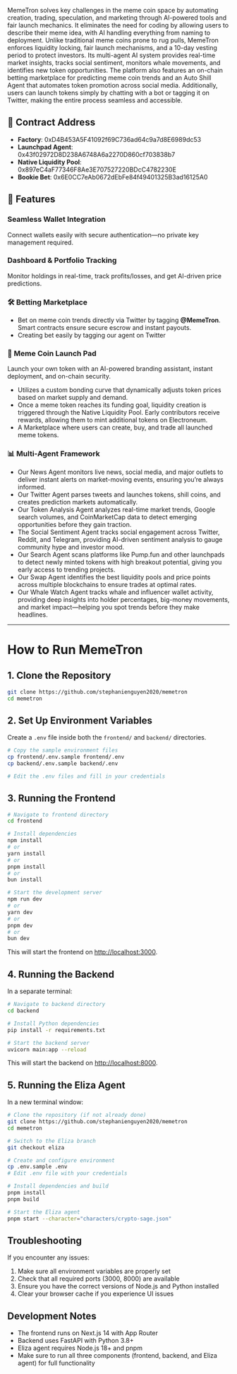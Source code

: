 MemeTron solves key challenges in the meme coin space by automating creation, trading, speculation, and marketing through AI-powered tools and fair launch mechanics. It eliminates the need for coding by allowing users to describe their meme idea, with AI handling everything from naming to deployment. Unlike traditional meme coins prone to rug pulls, MemeTron enforces liquidity locking, fair launch mechanisms, and a 10-day vesting period to protect investors. Its multi-agent AI system provides real-time market insights, tracks social sentiment, monitors whale movements, and identifies new token opportunities. The platform also features an on-chain betting marketplace for predicting meme coin trends and an Auto Shill Agent that automates token promotion across social media. Additionally, users can launch tokens simply by chatting with a bot or tagging it on Twitter, making the entire process seamless and accessible.

## 🚀 Contract Address

- **Factory**: 0xD4B453A5F41092f69C736ad64c9a7d8E6989dc53
- **Launchpad Agent**: 0x43f02972D8D238A6748A6a2270D860cf703838b7
- **Native Liquidity Pool**: 0x897eC4aF77346F8Ae3E707527220BDcC4782230E
- **Bookie Bet**: 0x6E0CC7eAb0672dEbFe84f49401325B3ad16125A0

## 🚀 Features

### **Seamless Wallet Integration**

Connect wallets easily with secure authentication—no private key management required.

### **Dashboard & Portfolio Tracking**

Monitor holdings in real-time, track profits/losses, and get AI-driven price predictions.

### **🛠 Betting Marketplace**

- Bet on meme coin trends directly via Twitter by tagging **@MemeTron**. Smart contracts ensure secure escrow and instant payouts.
- Creating bet easily by tagging our agent on Twitter 

### **🚀 Meme Coin Launch Pad**

Launch your own token with an AI-powered branding assistant, instant deployment, and on-chain security.

- Utilizes a custom bonding curve that dynamically adjusts token prices based on market supply and demand.
- Once a meme token reaches its funding goal, liquidity creation is triggered through the Native Liquidity Pool. Early contributors receive rewards, allowing them to mint additional tokens on Electroneum.
- A Marketplace where users can create, buy, and trade all launched meme tokens.

### **📊 Multi-Agent Framework**
- Our News Agent monitors live news, social media, and major outlets to deliver instant alerts on market-moving events, ensuring you’re always informed.
- Our Twitter Agent parses tweets and launches tokens, shill coins, and creates prediction markets automatically. 
- Our Token Analysis Agent analyzes real-time market trends, Google search volumes, and CoinMarketCap data to detect emerging opportunities before they gain traction.
- The Social Sentiment Agent tracks social engagement across Twitter, Reddit, and Telegram, providing AI-driven sentiment analysis to gauge community hype and investor mood.
- Our Search Agent scans platforms like Pump.fun and other launchpads to detect newly minted tokens with high breakout potential, giving you early access to trending projects.
- Our Swap Agent identifies the best liquidity pools and price points across multiple blockchains to ensure trades at optimal rates. 
- Our Whale Watch Agent tracks whale and influencer wallet activity, providing deep insights into holder percentages, big-money movements, and market impact—helping you spot trends before they make headlines.


---

# **How to Run MemeTron**

## **1. Clone the Repository**

```bash
git clone https://github.com/stephanienguyen2020/memetron
cd memetron
```

## **2. Set Up Environment Variables**

Create a `.env` file inside both the `frontend/` and `backend/` directories.

```bash
# Copy the sample environment files
cp frontend/.env.sample frontend/.env
cp backend/.env.sample backend/.env

# Edit the .env files and fill in your credentials
```

## **3. Running the Frontend**

```bash
# Navigate to frontend directory
cd frontend

# Install dependencies
npm install
# or
yarn install
# or
pnpm install
# or
bun install

# Start the development server
npm run dev
# or
yarn dev
# or
pnpm dev
# or
bun dev
```

This will start the frontend on [http://localhost:3000](http://localhost:3000).

## **4. Running the Backend**

In a separate terminal:

```bash
# Navigate to backend directory
cd backend

# Install Python dependencies
pip install -r requirements.txt

# Start the backend server
uvicorn main:app --reload
```

This will start the backend on [http://localhost:8000](http://localhost:8000).

## **5. Running the Eliza Agent**

In a new terminal window:

```bash
# Clone the repository (if not already done)
git clone https://github.com/stephanienguyen2020/memetron
cd memetron

# Switch to the Eliza branch
git checkout eliza

# Create and configure environment
cp .env.sample .env
# Edit .env file with your credentials

# Install dependencies and build
pnpm install
pnpm build

# Start the Eliza agent
pnpm start --character="characters/crypto-sage.json"
```

## Troubleshooting

If you encounter any issues:

1. Make sure all environment variables are properly set
2. Check that all required ports (3000, 8000) are available
3. Ensure you have the correct versions of Node.js and Python installed
4. Clear your browser cache if you experience UI issues

## Development Notes

- The frontend runs on Next.js 14 with App Router
- Backend uses FastAPI with Python 3.8+
- Eliza agent requires Node.js 18+ and pnpm
- Make sure to run all three components (frontend, backend, and Eliza agent) for full functionality
